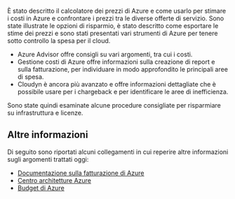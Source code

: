 È stato descritto il calcolatore dei prezzi di Azure e come usarlo per stimare i costi in Azure e confrontare i prezzi tra le diverse offerte di servizio. Sono state illustrate le opzioni di risparmio, è stato descritto come esportare le stime dei prezzi e sono stati presentati vari strumenti di Azure per tenere sotto controllo la spesa per il cloud.

- Azure Advisor offre consigli su vari argomenti, tra cui i costi.
- Gestione costi di Azure offre informazioni sulla creazione di report e sulla fatturazione, per individuare in modo approfondito le principali aree di spesa. 
- Cloudyn è ancora più avanzato e offre informazioni dettagliate che è possibile usare per i chargeback e per identificare le aree di inefficienza.

Sono state quindi esaminate alcune procedure consigliate per risparmiare su infrastruttura e licenze.

## <a name="learn-more"></a>Altre informazioni

Di seguito sono riportati alcuni collegamenti in cui reperire altre informazioni sugli argomenti trattati oggi:

- [Documentazione sulla fatturazione di Azure](https://docs.microsoft.com/azure/billing/)
- [Centro architetture Azure](https://docs.microsoft.com/azure/architecture/)
- [Budget di Azure](https://docs.microsoft.com/azure/billing/billing-cost-management-budget-scenario)



